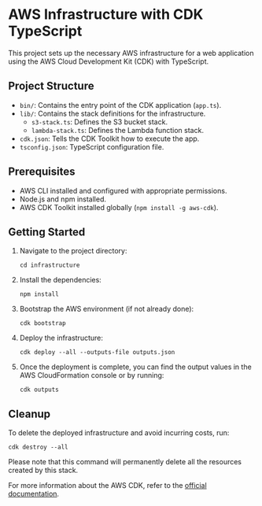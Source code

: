 # AWS Infrastructure with CDK TypeScript

This project sets up the necessary AWS infrastructure for a web application using the AWS Cloud Development Kit (CDK) with TypeScript.

## Project Structure

- `bin/`: Contains the entry point of the CDK application (`app.ts`).
- `lib/`: Contains the stack definitions for the infrastructure.
  - `s3-stack.ts`: Defines the S3 bucket stack.
  - `lambda-stack.ts`: Defines the Lambda function stack.
- `cdk.json`: Tells the CDK Toolkit how to execute the app.
- `tsconfig.json`: TypeScript configuration file.

## Prerequisites

- AWS CLI installed and configured with appropriate permissions.
- Node.js and npm installed.
- AWS CDK Toolkit installed globally (`npm install -g aws-cdk`).

## Getting Started

1. Navigate to the project directory:

   ```
   cd infrastructure
   ```

2. Install the dependencies:

   ```
   npm install
   ```

3. Bootstrap the AWS environment (if not already done):

   ```
   cdk bootstrap
   ```

4. Deploy the infrastructure:

   ```
   cdk deploy --all --outputs-file outputs.json
   ```

5. Once the deployment is complete, you can find the output values in the AWS CloudFormation console or by running:
   ```
   cdk outputs
   ```

## Cleanup

To delete the deployed infrastructure and avoid incurring costs, run:

```
cdk destroy --all
```

Please note that this command will permanently delete all the resources created by this stack.

For more information about the AWS CDK, refer to the [official
documentation](https://docs.aws.amazon.com/cdk/latest/guide/home.html).
